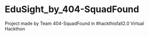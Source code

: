 # EduSight_by_404-SquadFound
Project made by Team 404-SquadFound in #hackthisfall2.0 Virtual Hackthon 
